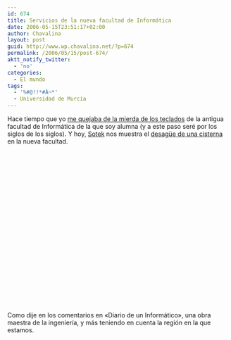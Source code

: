 ```yaml
---
id: 674
title: Servicios de la nueva facultad de Informática
date: 2006-05-15T23:51:17+02:00
author: Chavalina
layout: post
guid: http://www.wp.chavalina.net/?p=674
permalink: /2006/05/15/post-674/
aktt_notify_twitter:
  - 'no'
categories:
  - El mundo
tags:
  - '%#@!!*#Â¬*'
  - Universidad de Murcia
---
```

Hace tiempo que yo <a href="http://chavalina.net/comentar.php?idpost=581" target="_blank">me quejaba de la mierda de los teclados</a> de la antigua facultad de Informática de la que soy alumna (y a este paso seré por los siglos de los siglos). Y hoy, <a href="http://www.sotek.es" target="_blank">Sotek</a> nos muestra el <a href="http://www.sotek.es/2006/05/15/gasto-de-agua-innecesario-en-la-nueva-facultad-de-informtica/" target="_blank">desag&uuml;e de una cisterna</a> en la nueva facultad.  

<object width="425" height="350"><param name="movie" value="http://www.youtube.com/v/8YeQszM7gF4"><embed src="http://www.youtube.com/v/8YeQszM7gF4" type="application/x-shockwave-flash" width="425" height="350"><noembed>Un gasto de agua excesivo</noembed></object>

Como dije en los comentarios en «Diario de un Informático», una obra maestra de la ingenier&iacute;a, y más teniendo en cuenta la regi&oacute;n en la que estamos.
